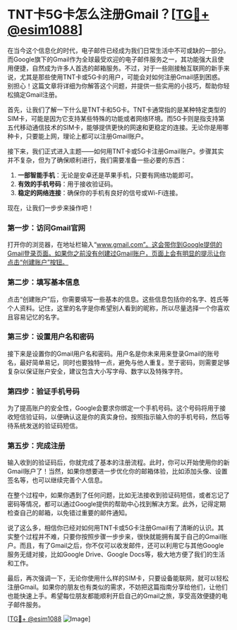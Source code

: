 # TNT卡5G卡怎么注册Gmail？[[TG💪+ @esim1088](https://t.me/s/esim1088)]

在当今这个信息化的时代，电子邮件已经成为我们日常生活中不可或缺的一部分。而Google旗下的Gmail作为全球最受欢迎的电子邮件服务之一，其功能强大且使用便捷，自然成为许多人首选的邮箱服务。不过，对于一些刚接触互联网的新手来说，尤其是那些使用TNT卡或5G卡的用户，可能会对如何注册Gmail感到困惑。别担心！这篇文章将详细为你解答这个问题，并提供一些实用的小技巧，帮助你轻松搞定Gmail注册。

首先，让我们了解一下什么是TNT卡和5G卡。TNT卡通常指的是某种特定类型的SIM卡，可能是因为它支持某些特殊的功能或者网络环境。而5G卡则是指支持第五代移动通信技术的SIM卡，能够提供更快的网速和更稳定的连接。无论你是用哪种卡，只要能上网，理论上都可以注册Gmail账户。

接下来，我们正式进入主题——如何用TNT卡或5G卡注册Gmail账户。步骤其实并不复杂，但为了确保顺利进行，我们需要准备一些必要的东西：

1. **一部智能手机**：无论是安卓还是苹果手机，只要有网络功能即可。
2. **有效的手机号码**：用于接收验证码。
3. **稳定的网络连接**：确保你的手机有良好的信号或Wi-Fi连接。

现在，让我们一步步来操作吧！

### 第一步：访问Gmail官网

打开你的浏览器，在地址栏输入“www.gmail.com”。这会带你到Google提供的Gmail登录页面。如果你之前没有创建过Gmail账户，页面上会有明显的提示让你点击“创建账户”按钮。

### 第二步：填写基本信息

点击“创建账户”后，你需要填写一些基本的信息。这些信息包括你的名字、姓氏等个人资料。记住，这里的名字是你希望别人看到的昵称，所以尽量选择一个你喜欢且容易记忆的名字。

### 第三步：设置用户名和密码

接下来是设置你的Gmail用户名和密码。用户名是你未来用来登录Gmail的账号名，最好简单易记，同时也要独特一点，避免与他人重复。至于密码，则需要足够复杂以保证账户安全，建议包含大小写字母、数字以及特殊字符。

### 第四步：验证手机号码

为了提高账户的安全性，Google会要求你绑定一个手机号码。这个号码将用于接收短信验证码，以便确认这是你的真实身份。按照指示输入你的手机号码，然后等待系统发送的验证码短信。

### 第五步：完成注册

输入收到的验证码后，你就完成了基本的注册流程。此时，你可以开始使用你的新Gmail账户了！当然，如果你想要进一步优化你的邮箱体验，比如添加头像、设置签名等，也可以继续完善个人信息。

在整个过程中，如果你遇到了任何问题，比如无法接收到验证码短信，或者忘记了密码等情况，都可以通过Google提供的帮助中心找到解决方案。此外，记得定期检查自己的邮箱，以免错过重要的邮件通知。

说了这么多，相信你已经对如何用TNT卡或5G卡注册Gmail有了清晰的认识。其实整个过程并不难，只要你按照步骤一步步来，很快就能拥有属于自己的Gmail账户。而且，有了Gmail之后，你不仅可以收发邮件，还可以利用它与其他Google服务无缝对接，比如Google Drive、Google Docs等，极大地方便了我们的生活和工作。

最后，再次强调一下，无论你使用什么样的SIM卡，只要设备能联网，就可以轻松注册Gmail。如果你的朋友也有类似的需求，不妨把这篇指南分享给他们，让他们也能快速上手。希望每位朋友都能顺利开启自己的Gmail之旅，享受高效便捷的电子邮件服务。

[[TG💪+ @esim1088](https://t.me/s/esim1088) ![Image](https://i.postimg.cc/4NQfJmqS/Snipaste-2025-05-13-00-14-12.png)]